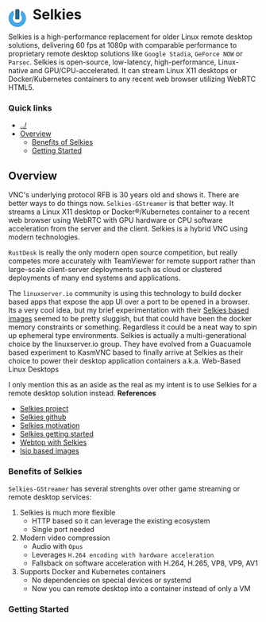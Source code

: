 # Selkies <img style="margin: 6px 13px 0px 0px" align="left" src="../../../data/images/logo_36x36.png" />

Selkies is a high-performance replacement for older Linux remote desktop solutions, delivering 60 fps 
at 1080p with comparable performance to proprietary remote desktop solutions like `Google Stadia`, 
`GeForce NOW` or `Parsec`. Selkies is open-source, low-latency, high-performance, Linux-native and 
GPU/CPU-accelerated. It can stream Linux X11 desktops or Docker/Kubernetes containers to any recent 
web browser utilizing WebRTC HTML5. 

### Quick links
* [../](../README.md)
* [Overview](#overview)
  * [Benefits of Selkies](#benefits-of-selkies)
  * [Getting Started](#getting-started)

## Overview
VNC's underlying protocol RFB is 30 years old and shows it. There are better ways to do things now. 
`Selkies-GStreamer` is that better way. It streams a Linux X11 desktop or Docker®/Kubernetes 
container to a recent web browser using WebRTC with GPU hardware or CPU software acceleration from 
the server and the client. Selkies is a hybrid VNC using modern technologies.

`RustDesk` is really the only modern open source competition, but really competes more accurately with 
TeamViewer for remote support rather than large-scale client-server deployments such as cloud or 
clustered deployments of many end systems and applications.

The `linuxserver.io` community is using this technology to build docker based apps that expose the 
app UI over a port to be opened in a browser. Its a very cool idea, but my brief experimentation with 
their [Selkies based images](https://www.linuxserver.io/blog/webtop-3-0-part-2-the-eagle-has-landed#selkies-based-images)
seemed to be pretty sluggish, but that could have been the docker memory constraints or something. 
Regardless it could be a neat way to spin up ephemeral type environments. Selkies is actually a 
multi-generational choice by the linuxserver.io group. They have evolved from a Guacuamole based 
experiment to KasmVNC based to finally arrive at Selkies as their choice to power their desktop 
application containers a.k.a. Web-Based Linux Desktops

I only mention this as an aside as the 
real as my intent is to use Selkies for a remote desktop solution instead.
**References**
* [Selkies project](https://github.com/selkies-project/)
* [Selkies github](https://github.com/selkies-project/selkies)
* [Selkies motivation](https://selkies-project.github.io/selkies/design/#motivation)
* [Selkies getting started](https://selkies-project.github.io/selkies/start/)
* [Webtop with Selkies](https://www.linuxserver.io/blog/webtop-3-0-part-1-a-call-to-revolutionize-web-based-linux-desktops#the-foundation-the-selkies-project)
* [lsio based images](https://hub.docker.com/r/lsiobase/selkies)

### Benefits of Selkies
`Selkies-GStreamer` has several strenghts over other game streaming or remote desktop services:
1. Selkies is much more flexible
   * HTTP based so it can leverage the existing ecosystem
   * Single port needed
2. Modern video compression
   * Audio with `Opus`
   * Leverages `H.264 encoding with hardware acceleration`
   * Fallsback on software acceleration with H.264, H.265, VP8, VP9, AV1
3. Supports Docker and Kubernetes containers
   * No dependencies on special devices or systemd
   * Now you can remote desktop into a container instead of only a VM

### Getting Started

